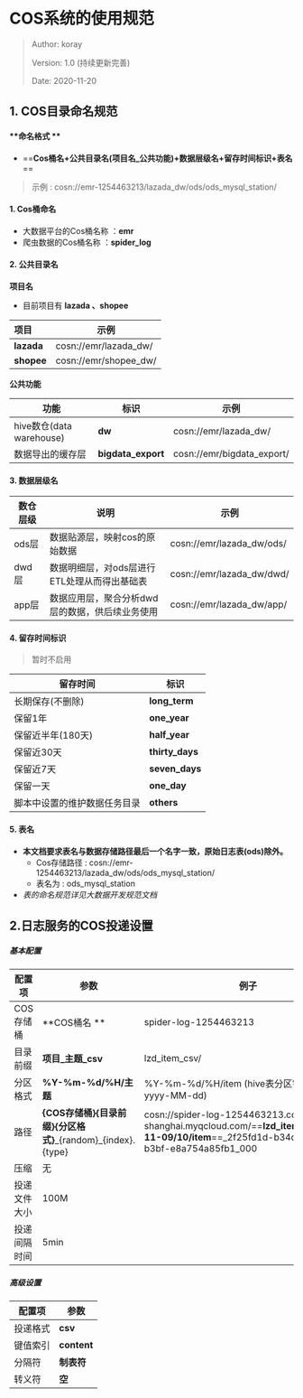 # COS系统的使用规范

> Author:  koray
>
> Version:  1.0 (持续更新完善)
>
> Date:  2020-11-20







## 1. COS目录命名规范



#### **命名格式 **

- ==**Cos桶名+公共目录名(项目名_公共功能)+数据层级名+留存时间标识+表名**==

> 示例  :  cosn://emr-1254463213/lazada_dw/ods/ods_mysql_station/





#### 1. Cos桶命名

- 大数据平台的Cos桶名称 ：**emr** 
- 爬虫数据的Cos桶名称 ：**spider_log**





#### 2. 公共目录名

**项目名**

- 目前项目有 **lazada  、shopee** 

| 项目       | 示例                  |
| :--------- | --------------------- |
| **lazada** | cosn://emr/lazada_dw/ |
| **shopee** | cosn://emr/shopee_dw/ |



**公共功能**

| 功能                     | 标识               | 示例                       |
| ------------------------ | ------------------ | -------------------------- |
| hive数仓(data warehouse) | **dw**             | cosn://emr/lazada_dw/      |
| 数据导出的缓存层         | **bigdata_export** | cosn://emr/bigdata_export/ |





#### 3. 数据层级名

| 数仓层级 | 说明                                            | 示例                      |
| -------- | ----------------------------------------------- | ------------------------- |
| ods层    | 数据贴源层，映射cos的原始数据                   | cosn://emr/lazada_dw/ods/ |
| dwd层    | 数据明细层，对ods层进行ETL处理从而得出基础表    | cosn://emr/lazada_dw/dwd/ |
| app层    | 数据应用层，聚合分析dwd层的数据，供后续业务使用 | cosn://emr/lazada_dw/app/ |





#### 4. 留存时间标识

> 暂时不启用

| 留存时间                     | 标识            |
| ---------------------------- | --------------- |
| 长期保存(不删除)             | **long_term**   |
| 保留1年                      | **one_year**    |
| 保留近半年(180天)            | **half_year**   |
| 保留近30天                   | **thirty_days** |
| 保留近7天                    | **seven_days**  |
| 保留一天                     | **one_day**     |
| 脚本中设置的维护数据任务目录 | **others**      |





#### 5. 表名

- **本文档要求表名与数据存储路径最后一个名字一致，原始日志表(ods)除外。**
  - Cos存储路径  :  cosn://emr-1254463213/lazada_dw/ods/ods_mysql_station/
  - 表名为  :  ods_mysql_station
- *表的命名规范详见大数据开发规范文档*







## 2.日志服务的COS投递设置



##### 基本配置

| 配置项       | 参数                                                         | 例子                                                         |
| ------------ | ------------------------------------------------------------ | ------------------------------------------------------------ |
| COS存储桶    | **COS桶名 **                                                 | spider-log-1254463213                                        |
| 目录前缀     | **项目\_主题\_csv**                                          | lzd_item_csv/                                                |
| 分区格式     | **%Y-%m-%d/%H/主题**                                         | %Y-%m-%d/%H/item  (hive表分区字段格式yyyy-MM-dd)             |
| 路径         | **{COS存储桶}{目录前缀}{分区格式}**_{random}\_{index}.{type} | cosn://spider-log-1254463213.cos.ap-shanghai.myqcloud.com/==**lzd_item_csv/2020-11-09/10/item**==_2f25fd1d-b34d-4de6-b3bf-e8a754a85fb1_000 |
| 压缩         | 无                                                           |                                                              |
| 投递文件大小 | 100M                                                         |                                                              |
| 投递间隔时间 | 5min                                                         |                                                              |



##### 高级设置

| 配置项   | 参数        |
| -------- | ----------- |
| 投递格式 | **csv**     |
| 键值索引 | **content** |
| 分隔符   | **制表符**  |
| 转义符   | **空**      |
